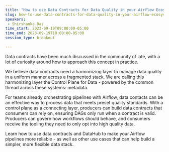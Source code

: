 ```yaml
---
title: "How to use Data Contracts for Data Quality in your Airflow Ecosystem"
slug: how-to-use-data-contracts-for-data-quality-in-your-airflow-ecosystem
speakers:
 - Shirshanka Das
time_start: 2023-09-19T09:00:00-05:00
time_end: 2023-09-19T10:00:00-05:00
session_type: breakout

---
```


Data contracts have been much discussed in the community of late, with a lot of curiosity around how to approach this concept in practice. 

We believe data contracts need a harmonizing layer to manage data quality in a uniform manner across a fragmented stack. We are calling this harmonizing layer the Control Plane for Data - powered by the common thread across these systems: metadata.

For teams already orchestrating pipelines with Airflow, data contacts can be an effective way to process data that meets preset quality standards. With a control plane as a connecting layer, producers can build data contracts that consumers can rely on, ensuring DAGs only run when a contract is valid. Producers can govern how workflows should behave, and consumers receive the tooling they need to only opt into high quality data. 

Learn how to use data contracts and DataHub to make your Airflow pipelines more reliable - as well as other use cases that can help build a simpler, more flexible data stack.